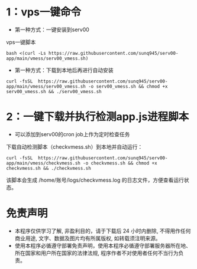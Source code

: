# 1：vps一键命令
* 第一种方式：一键安装到serv00


vps一键脚本
```
bash <(curl -Ls https://raw.githubusercontent.com/sunq945/serv00-app/main/vmess/serv00_vmess.sh)
```
* 第一种方式：下载到本地后再进行自动安装
  
```
curl -fsSL  https://raw.githubusercontent.com/sunq945/serv00-app/main/vmess/serv00_vmess.sh -o serv00_vmess.sh && chmod +x serv00_vmess.sh && ./serv00_vmess.sh
```


# 2：一键下载并执行检测app.js进程脚本
* 可以添加到serv00的cron job上作为定时检查任务

下载自动检测脚本（checkvmess.sh）到本地并自动运行：
```
curl -fsSL  https://raw.githubusercontent.com/sunq945/serv00-app/main/vmess/checkvmess.sh -o checkvmess.sh && chmod +x checkvmess.sh && ./checkvmess.sh
```

该脚本会生成 /home/账号/logs/checkvmess.log 的日志文件，方便查看运行状态。

# 免责声明
* 本程序仅供学习了解, 非盈利目的，请于下载后 24 小时内删除, 不得用作任何商业用途, 文字、数据及图片均有所属版权, 如转载须注明来源。
* 使用本程序必循遵守部署免责声明，使用本程序必循遵守部署服务器所在地、所在国家和用户所在国家的法律法规, 程序作者不对使用者任何不当行为负责。
